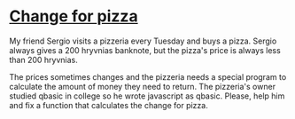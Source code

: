 # [Change for pizza](https://www.codewars.com/kata/change-for-pizza "https://www.codewars.com/kata/55e56e5b2f71cee88f00004f")

My friend Sergio visits a pizzeria every Tuesday and buys a pizza. Sergio always gives a 200 hryvnias banknote, but the pizza's price is always less than 200 hryvnias.

The prices sometimes changes and the pizzeria needs a special program to calculate the amount of money they need to return. The pizzeria's owner studied qbasic in college so he wrote javascript as qbasic. Please, help him and fix a function that calculates the change for pizza.